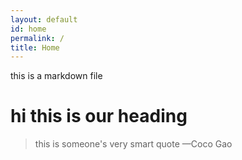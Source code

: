 ```yaml
---
layout: default
id: home
permalink: /
title: Home
---
```


this is a markdown file

# hi this is our heading

> this is someone's very smart quote
> —Coco Gao